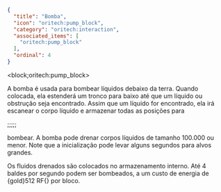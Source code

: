 ```json
{
  "title": "Bomba",
  "icon": "oritech:pump_block",
  "category": "oritech:interaction",
  "associated_items": [
    "oritech:pump_block"
  ],
  "ordinal": 4
}
```

<block;oritech:pump_block>

A bomba é usada para bombear líquidos debaixo da terra. Quando colocada, ela estenderá um tronco para baixo até que um líquido ou obstrução seja encontrado. Assim que um líquido for encontrado, ela irá
escanear o corpo líquido e armazenar todas as posições para

;;;;;

bombear. A bomba pode drenar corpos líquidos de tamanho 100.000 ou menor. Note que a inicialização pode levar alguns
segundos para alvos grandes.

Os fluidos drenados são colocados no armazenamento interno. Até 4 baldes por segundo podem ser bombeados, a um custo de energia de {gold}512 RF{} por bloco.